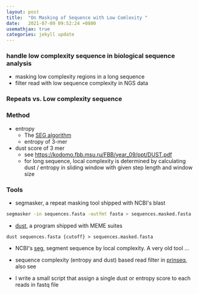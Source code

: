 ```yaml
---
layout: post
title:  "On Masking of Sequence with Low Comlexity "
date:   2021-07-09 09:52:24 +0800
usemathjax: true
categories: jekyll update
---
```


### handle low complexity sequence in biological sequence analysis
- masking low complexity regions in a long sequence
- filter read with low sequence complexity in NGS data


### Repeats vs. Low complexity sequence



### Method
- entropy
  - The [SEG algorithm](https://kodomo.fbb.msu.ru/FBB/year_10/ppt/SEG-93.pdf)
  - entropy of 3-mer
- dust score of 3 mer
  - see <https://kodomo.fbb.msu.ru/FBB/year_09/ppt/DUST.pdf>
  - for long sequence, local complexity is determined by calculating dust / entropy in sliding window with given step length and window size 

### Tools

- segmasker, a repeat masking tool shipped with NCBI's blast

```bash
segmasker -in sequences.fasta -outfmt fasta > sequences.masked.fasta
```

- [dust](https://meme-suite.org/meme/doc/dust.html), a program shipped with MEME suites

```{bash}
dust sequences.fasta {cutoff} > sequences.masked.fasta
```

- NCBI's [seg](ftp://ftp.ncbi.nih.gov/pub/seg/seg/), segment sequence by local complexity. A very old tool ...

- sequence complexity (entropy and dust) based read filter in [prinseq](http://prinseq.sourceforge.net/), also see 

- I write a small script that assign a single dust or entropy score to each reads in fastq file
